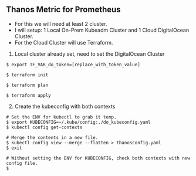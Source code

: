 ## Thanos Metric for Prometheus
- For this we will need at least 2 cluster.
- I will setup: 1 Local On-Prem Kubeadm Cluster and 1 Cloud DigitalOcean Cluster.
- For the Cloud Cluster will use Terraform.

1. Local cluster already set, need to set the DigitalOcean Cluster
```
$ export TF_VAR_do_token=[replace_with_token_value]

$ terraform init

$ terraform plan

$ terraform apply
```

2. Create the kubeconfig with both contexts

```
# Set the ENV for kubectl to grab it temp.
$ export KUBECONFIG=~/.kube/config:./do_kubeconfig.yaml
$ kubectl config get-contexts

# Merge the contents in a new file.
$ kubectl config view --merge --flatten > thanosconfig.yaml
$ exit

# Without setting the ENV for KUBECONFIG, check both contexts with new config file.
$